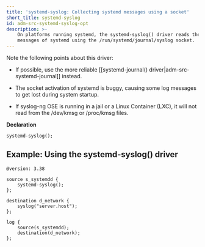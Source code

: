 ```yaml
---
title: 'systemd-syslog: Collecting systemd messages using a socket'
short_title: systemd-syslog
id: adm-src-systemd-syslog-opt
description: >-
    On platforms running systemd, the systemd-syslog() driver reads the log
    messages of systemd using the /run/systemd/journal/syslog socket. 
---
```


Note the following points about this driver:

- If possible, use the more reliable
    [[systemd-journal() driver|adm-src-systemd-journal]] instead.

- The socket activation of systemd is buggy, causing some log messages
    to get lost during system startup.

- If syslog-ng OSE is running in a jail or a Linux Container (LXC), it
    will not read from the /dev/kmsg or /proc/kmsg files.

**Declaration**

```config
systemd-syslog();
```

## Example: Using the systemd-syslog() driver

```config
@version: 3.38

source s_systemdd {
    systemd-syslog();
};

destination d_network {
    syslog("server.host");
};

log {
    source(s_systemdd);
    destination(d_network);
};
```
